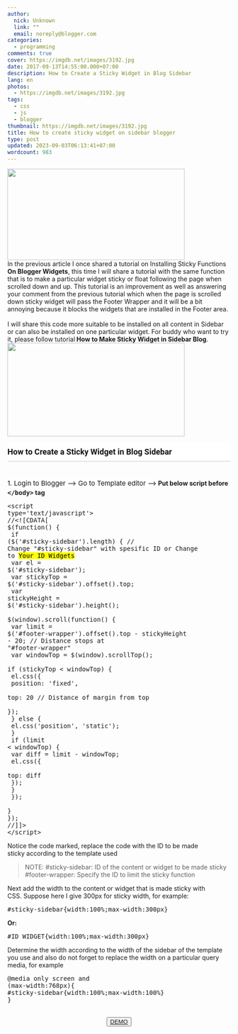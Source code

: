 ```yaml
---
author:
  nick: Unknown
  link: ""
  email: noreply@blogger.com
categories:
  - programming
comments: true
cover: https://imgdb.net/images/3192.jpg
date: 2017-09-13T14:55:00.000+07:00
description: How to Create a Sticky Widget in Blog Sidebar
lang: en
photos:
  - https://imgdb.net/images/3192.jpg
tags:
  - css
  - js
  - blogger
thumbnail: https://imgdb.net/images/3192.jpg
title: How to create sticky widget on sidebar blogger
type: post
updated: 2023-09-03T06:13:41+07:00
wordcount: 983
---
```


<img height="206" src="https://imgdb.net/images/3192.jpg" width="400"><br>In the previous article I once shared a tutorial on Installing Sticky Functions<br><strong>  On Blogger Widgets</strong>, this time I will share a tutorial with the same function that is to make a particular widget sticky or float following the page when scrolled down and up. This tutorial is an improvement as well as answering your comment from the previous tutorial which when the page is scrolled down sticky widget will pass the Footer Wrapper and it will be a bit annoying because it blocks the widgets that are installed in the Footer area.<br><br>I will share this code more suitable to be installed on all content in Sidebar or can also be installed on one particular widget. For buddy who want to try it, please follow tutorial<strong>&nbsp;How to Make Sticky Widget in Sidebar Blog</strong>.<br><img height="211" src="https://imgdb.net/images/3193.jpg" width="400"><br><h4 style="background-color: white; border-color: rgb(21, 21, 21) rgb(21, 21, 21) rgb(224, 224, 224); border-style: none none solid; border-width: 0px 0px 2px; color: #151515; font-family: Roboto, sans-serif, sans-serif-light, sans-serif; font-size: 18px; font-weight: 500; margin: 0px 0px 10px; padding: 10px 0px; word-wrap: break-word;"><span class="notranslate" style="border: 0px none rgb(21, 21, 21);"><b style="border: 0px none rgb(21, 21, 21);">How to Create a Sticky Widget in Blog Sidebar</b></span></h4><br style="background-color: white; border: 0px none rgb(21, 21, 21); color: #151515; font-family: Roboto, sans-serif, sans-serif-light, sans-serif; font-size: 15px; line-height: 25.5px;"><span class="notranslate" style="background-color: white; border: 0px none rgb(21 , 21 , 21); color: #151515; font-family: &quot;roboto&quot; , sans-serif , , sans-serif; font-size: 15px; line-height: 25.5px;">1. Login to Blogger --&gt; Go to Template editor --&gt;</span><b>&nbsp;Put below script before <kbd>&lt;/body&gt;</kbd> tag</b><br><pre>&lt;script type='text/javascript'&gt;<br>//&lt;![CDATA[<br>$(function() {<br>  if ($('<kbd class="blue">#sticky-sidebar</kbd>').length) { // <kbd class="yellow">Change "#sticky-sidebar" with spesific ID or Change to <mark>Your ID Widgets</mark></kbd><br>    var el = $('<kbd class="blue">#sticky-sidebar</kbd>');<br>    var stickyTop = $('<kbd class="blue">#sticky-sidebar</kbd>').offset().top;<br>    var stickyHeight = $('<kbd class="blue">#sticky-sidebar</kbd>').height();<br>    $(window).scroll(function() {<br>      var limit = $('<kbd class="red">#footer-wrapper</kbd>').offset().top - stickyHeight - 20; // <kbd class="yellow">Distance stops at "#footer-wrapper"</kbd><br>      var windowTop = $(window).scrollTop();<br>      if (stickyTop &lt; windowTop) {<br>        el.css({<br>          position: 'fixed',<br>          top: 20 // <kbd class="yellow">Distance of margin from top</kbd><br>        });<br>      } else {<br>        el.css('position', 'static');<br>      }<br>      if (limit &lt; windowTop) {<br>        var diff = limit - windowTop;<br>        el.css({<br>          top: diff<br>        });<br>      }<br>    });<br>  }<br>});<br>//]]&gt;<br>&lt;/script&gt;</pre>Notice the code marked, replace the code with the ID to be made sticky&nbsp;according to the template used<br><blockquote>NOTE: #sticky-sidebar: ID of the content or widget to be made sticky<br>#footer-wrapper: Specify the ID to limit the sticky function</blockquote>Next add the width to the content or widget that is made sticky with CSS.&nbsp;Suppose here I give 300px for sticky width, for example:<br><pre>#sticky-sidebar{width:100%;max-width:300px}</pre><b>Or:</b><br><pre>#ID_WIDGET{width:100%;max-width:300px}</pre>Determine the width according to the width of the sidebar of the template you use and also do not forget to replace the width on a particular query media, for example<br><pre>@media only screen and (max-width:768px){<br>#sticky-sidebar{width:100%;max-width:100%}<br>}</pre><br><center><button><a href="https://l3n4r0x.cf/source/php/codepen.php?user=arlinadesign&amp;id=OMXaYb&amp;tab=result&amp;h=500" rel="noopener noreferer nofollow">DEMO</a></button></center>